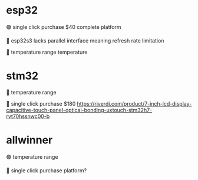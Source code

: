 # esp32

🟢 single click purchase $40 complete platform

🔴 esp32s3 lacks parallel interface meaning refresh rate limitation

🔴 temperature range temperature

# stm32

🔴 temperature range

🔴 single click purchase $180 https://riverdi.com/product/7-inch-lcd-display-capacitive-touch-panel-optical-bonding-uxtouch-stm32h7-rvt70hssnwc00-b

# allwinner

🟢 temperature range

🔴 single click purchase platform?
